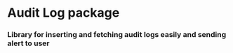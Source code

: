 # Audit Log package

### Library for inserting and fetching audit logs easily and sending alert to user
